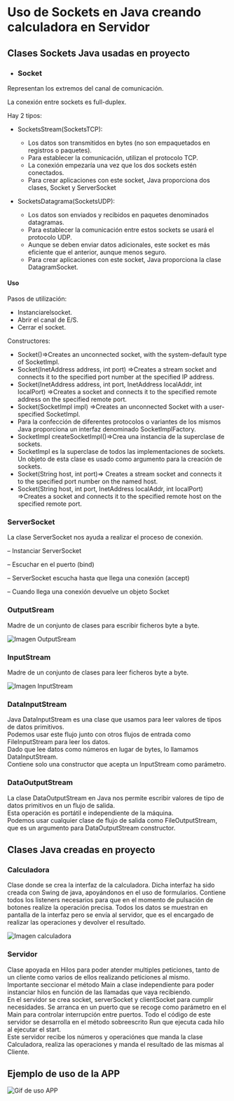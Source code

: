 # Uso de Sockets en Java creando calculadora en Servidor

## Clases Sockets Java usadas en proyecto

* ### Socket
Representan los extremos del canal de comunicación. 

La conexión entre sockets es full-duplex. 

Hay 2 tipos: 

* SocketsStream(SocketsTCP): 

  - Los datos son transmitidos en bytes (no son empaquetados en registros o paquetes).
  - Para establecer la comunicación, utilizan el protocolo TCP.
  - La conexión empezaría una vez que los dos sockets estén conectados.
  - Para crear aplicaciones con este socket, Java proporciona dos clases,
    Socket y ServerSocket

* SocketsDatagrama(SocketsUDP): 

  - Los datos son enviados y recibidos en paquetes denominados datagramas.
  - Para establecer la comunicación entre estos sockets se usará el protocolo UDP.
  - Aunque se deben enviar datos adicionales, este socket es más eficiente que el anterior, aunque menos seguro.
  - Para crear aplicaciones con este socket, Java proporciona la clase DatagramSocket. 
  
#### Uso

Pasos de utilización: 

- Instanciarelsocket.
- Abrir el canal de E/S.
- Cerrar el socket. 

Constructores: 

- Socket()=>Creates an unconnected socket, with the system-default type of SocketImpl.
- Socket(InetAddress address, int port) =>Creates a stream socket and connects it to the specified port number at the specified IP address.
- Socket(InetAddress address, int port, InetAddress localAddr, int localPort) =>Creates a socket and connects it to the specified remote address on the specified remote port.
- Socket(SocketImpl impl) =>Creates an unconnected Socket with a user-specified SocketImpl.
- Para la confección de diferentes protocolos o variantes de los mismos Java proporciona un interfaz denominado SocketImplFactory.
- SocketImpl createSocketImpl()=>Crea una instancia de la superclase de sockets. 
- SocketImpl es la superclase de todos las implementaciones de sockets. Un
  objeto de esta clase es usado como argumento para la creación de sockets.
- Socket(String host, int port)=> Creates a stream socket and connects it to the specified port number on the named host.
- Socket(String host, int port, InetAddress localAddr, int localPort) =>Creates a socket and connects it to the specified remote host on the specified remote port.

### ServerSocket

La clase ServerSocket nos ayuda a realizar el proceso de conexión. 

– Instanciar ServerSocket 

– Escuchar en el puerto (bind) 

– ServerSocket escucha hasta que llega una conexión (accept) 

– Cuando llega una conexión devuelve un objeto Socket 

### OutputSream  
Madre de un conjunto de clases para escribir ficheros byte a byte.

![Imagen OutputSream](https://github.com/jsamperevazquez/calculadoraPSP/blob/master/Media/outputStream.png.jpeg)

### InputStream

Madre de un conjunto de clases para leer ficheros byte a byte.

![Imagen InputStream](https://github.com/jsamperevazquez/calculadoraPSP/blob/master/Media/inputStream.png.jpeg)

### DataInputStream

Java DataInputStream es una clase que usamos para leer valores de tipos de datos primitivos.  
Podemos usar este flujo junto con otros flujos de entrada como FileInputStream para leer los datos.  
Dado que lee datos como números en lugar de bytes, lo llamamos DataInputStream.  
Contiene solo una constructor que acepta un InputStream como parámetro.

### DataOutputStream

La clase DataOutputStream en Java nos permite escribir valores de tipo de datos primitivos en un flujo de salida.  
Esta operación es portátil e independiente de la máquina.  
Podemos usar cualquier clase de flujo de salida como FileOutputStream, que es un argumento para DataOutputStream constructor.

## Clases Java creadas en proyecto

### Calculadora

Clase donde se crea la interfaz de la calculadora.
Dicha interfaz ha sido creada con Swing de java, apoyándonos en el uso de formularios.
Contiene todos los listeners necesarios para que en el momento de pulsación de botones realize la operación precisa.
Todos los datos se muestran en pantalla de la interfaz pero se envía al servidor, que es el encargado de 
realizar las operaciones y devolver el resultado.  


![Imagen calculadora](https://github.com/jsamperevazquez/calculadoraPSP/blob/master/Media/calculadora.png)

### Servidor

Clase apoyada en Hilos para poder atender multiples peticiones, tanto de un cliente como varios de ellos realizando
peticiones al mismo.  
Importante seccionar el método Main a clase independiente para poder instanciar hilos en función de las llamadas que vaya recibiendo.  
En el servidor se crea socket, serverSocket y clientSocket para cumplir necesidades.
Se arranca en un puerto que se recoge como parámetro en el Main para controlar interrupción entre puertos.
Todo el código de este servidor se desarrolla en el método sobreescrito Run que ejecuta cada hilo al ejecutar el start.  
Este servidor recibe los números y operaciónes que manda la clase Calculadora, realiza las operaciones y
manda el resultado de las mismas al Cliente.  


## Ejemplo de uso de la APP  

![Gif de uso APP](https://github.com/jsamperevazquez/calculadoraPSP/blob/master/Media/usoCalculadora.gif)


